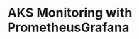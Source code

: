 # AKS Monitoring with PrometheusGrafana                                                                                                                                                                                                                                                                                                                                                                                                                          
